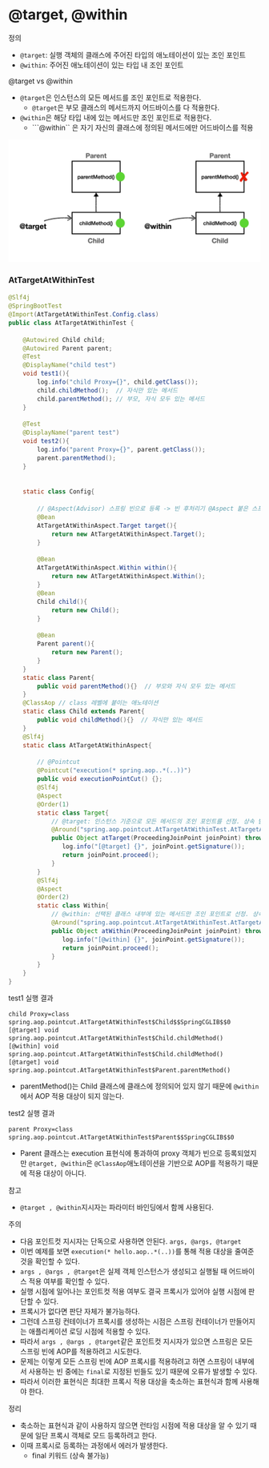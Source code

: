 # @target, @within

정의
- ```@target```: 실행 객체의 클래스에 주어진 타입의 애노테이션이 있는 조인 포인트
- ```@within```: 주어진 애노테이션이 있는 타입 내 조인 포인트


@target vs @within
- ```@target```은 인스턴스의 모든 메서드를 조인 포인트로 적용한다. 
  - ```@target```은 부모 클래스의 메서드까지 어드바이스를 다 적용한다. 
- ```@within```은 해당 타입 내에 있는 메서드만 조인 포인트로 적용한다.
  - ```@within`` 은 자기 자신의 클래스에 정의된 메서드에만 어드바이스를 적용

![1.png](Image%2F1.png)

### AtTargetAtWithinTest

```java
@Slf4j
@SpringBootTest
@Import(AtTargetAtWithinTest.Config.class)
public class AtTargetAtWithinTest {

    @Autowired Child child;
    @Autowired Parent parent;
    @Test
    @DisplayName("child test")
    void test1(){
        log.info("child Proxy={}", child.getClass());
        child.childMethod();  // 자식만 있는 메서드
        child.parentMethod(); // 부모, 자식 모두 있는 메서드
    }

    @Test
    @DisplayName("parent test")
    void test2(){
        log.info("parent Proxy={}", parent.getClass());
        parent.parentMethod();
    }


    static class Config{

        // @Aspect(Advisor) 스프링 빈으로 등록 -> 빈 후처리기 @Aspect 붙은 스프링 빈을 찾아서 Advisor 등록(Advisor 빌더)
        @Bean
        AtTargetAtWithinAspect.Target target(){
            return new AtTargetAtWithinAspect.Target();
        }

        @Bean
        AtTargetAtWithinAspect.Within within(){
            return new AtTargetAtWithinAspect.Within();
        }
        @Bean
        Child child(){
            return new Child();
        }

        @Bean
        Parent parent(){
            return new Parent();
        }
    }
    static class Parent{
        public void parentMethod(){}  // 부모와 자식 모두 있는 메서드
    }
    @ClassAop // class 레벨에 붙이는 애노테이션
    static class Child extends Parent{
        public void childMethod(){}  // 자식만 있는 메서드
    }
    @Slf4j
    static class AtTargetAtWithinAspect{

        // @Pointcut
        @Pointcut("execution(* spring.aop..*(..))")
        public void executionPointCut() {};
        @Slf4j
        @Aspect
        @Order(1)
        static class Target{
            // @target: 인스턴스 기준으로 모든 메서드의 조인 포인트를 선정. 상속 받은 부모 타입의 메서드도 적용
            @Around("spring.aop.pointcut.AtTargetAtWithinTest.AtTargetAtWithinAspect.executionPointCut() && @target(spring.aop.member.annotation.ClassAop)")
            public Object atTarget(ProceedingJoinPoint joinPoint) throws Throwable{
               log.info("[@target] {}", joinPoint.getSignature());
               return joinPoint.proceed();
            }
        }
        @Slf4j
        @Aspect
        @Order(2)
        static class Within{
            // @within: 선택된 클래스 내부에 있는 메서드만 조인 포인트로 선정. 상속 받은 부모 타입의 메서드 적용되지 않음
            @Around("spring.aop.pointcut.AtTargetAtWithinTest.AtTargetAtWithinAspect.executionPointCut() && @within(spring.aop.member.annotation.ClassAop)")
            public Object atWithin(ProceedingJoinPoint joinPoint) throws Throwable{
               log.info("[@within] {}", joinPoint.getSignature());
               return joinPoint.proceed();
            }
        }
    }
}
```

test1 실행 결과
```text
child Proxy=class spring.aop.pointcut.AtTargetAtWithinTest$Child$$SpringCGLIB$$0
[@target] void spring.aop.pointcut.AtTargetAtWithinTest$Child.childMethod()
[@within] void spring.aop.pointcut.AtTargetAtWithinTest$Child.childMethod()
[@target] void spring.aop.pointcut.AtTargetAtWithinTest$Parent.parentMethod()
```
- parentMethod()는 Child 클래스에 클래스에 정의되어 있지 않기 때문에 ```@within```에서 AOP 적용 대상이 되지 않는다.

test2 실행 결과
```text
parent Proxy=class spring.aop.pointcut.AtTargetAtWithinTest$Parent$$SpringCGLIB$$0
```
- Parent 클래스는 execution 표현식에 통과하여 proxy 객체가 빈으로 등록되었지만 ```@target, @within```은 ```@ClassAop```애노테이션을 기반으로 
  AOP를 적용하기 때문에 적용 대상이 아니다. 

참고
- ```@target , @within```지시자는 파라미터 바인딩에서 함께 사용된다.

주의 
- 다음 포인트컷 지시자는 단독으로 사용하면 안된다. ``args, @args, @target``
- 이번 예제를 보면 ``execution(* hello.aop..*(..))``를 통해 적용 대상을 줄여준 것을 확인할 수 있다. 
- ``args , @args , @target``은 실제 객체 인스턴스가 생성되고 실행될 때 어드바이스 적용 여부를 확인할 수 있다.
- 실행 시점에 일어나는 포인트컷 적용 여부도 결국 프록시가 있어야 실행 시점에 판단할 수 있다.
- 프록시가 없다면 판단 자체가 불가능하다. 
- 그런데 스프링 컨테이너가 프록시를 생성하는 시점은 스프링 컨테이너가 만들어지는 애플리케이션 로딩 시점에 적용할 수 있다.
- 따라서 ``args , @args , @target``같은 포인트컷 지시자가 있으면 스프링은 모든 스프링 빈에 AOP를 적용하려고 시도한다.
- 문제는 이렇게 모든 스프링 빈에 AOP 프록시를 적용하려고 하면 스프링이 내부에서 사용하는 빈 중에는 ``final``로 지정된 빈들도 있기 
  때문에 오류가 발생할 수 있다.
- 따라서 이러한 표현식은 최대한 프록시 적용 대상을 축소하는 표현식과 함께 사용해야 한다.

정리
- 축소하는 표현식과 같이 사용하지 않으면 런타임 시점에 적용 대상을 알 수 있기 때문에 일단 프록시 객체로 모드 등록하려고 한다.
- 이때 프록시로 등록하는 과정에서 에러가 발생한다. 
  - final 키워드 (상속 불가능)